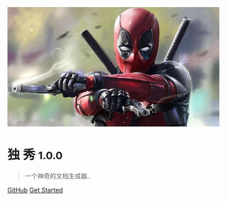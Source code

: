 <!-- _coverpage.md -->

![logo](logo.png)

# 独 秀 <small>1.0.0</small>

> 一个神奇的文档生成器..
 


[GitHub](https://github.com/tan-sixiang/tan-sixiang.github.io)
[Get Started](README.md)